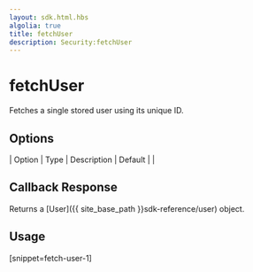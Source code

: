 ```yaml
---
layout: sdk.html.hbs
algolia: true
title: fetchUser
description: Security:fetchUser
---
```


  

# fetchUser
Fetches a single stored user using its unique ID.


## Options

| Option | Type | Description | Default |
|
## Callback Response

Returns a [User]({{ site_base_path }}sdk-reference/user) object.

## Usage

[snippet=fetch-user-1]
